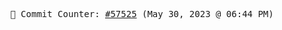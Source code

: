 <p align="center">
    <samp>
        📮 Commit Counter: <a href="https://github.com/Javascript-void0/Javascript-void0/commits/main">#57525</a> (May 30, 2023 @ 06:44 PM)
    </samp>
</p>